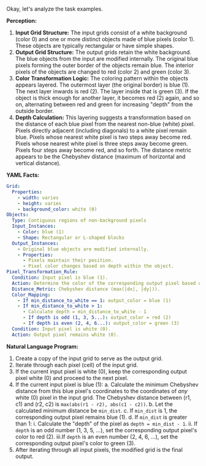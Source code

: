 Okay, let's analyze the task examples.

**Perception:**

1.  **Input Grid Structure:** The input grids consist of a white background (color 0) and one or more distinct objects made of blue pixels (color 1). These objects are typically rectangular or have simple shapes.
2.  **Output Grid Structure:** The output grids retain the white background. The blue objects from the input are modified internally. The original blue pixels forming the outer border of the objects remain blue. The interior pixels of the objects are changed to red (color 2) and green (color 3).
3.  **Color Transformation Logic:** The coloring pattern within the objects appears layered. The outermost layer (the original border) is blue (1). The next layer inwards is red (2). The layer inside that is green (3). If the object is thick enough for another layer, it becomes red (2) again, and so on, alternating between red and green for increasing "depth" from the outside border.
4.  **Depth Calculation:** This layering suggests a transformation based on the distance of each blue pixel from the nearest non-blue (white) pixel. Pixels directly adjacent (including diagonals) to a white pixel remain blue. Pixels whose nearest white pixel is two steps away become red. Pixels whose nearest white pixel is three steps away become green. Pixels four steps away become red, and so forth. The distance metric appears to be the Chebyshev distance (maximum of horizontal and vertical distance).

**YAML Facts:**


```yaml
Grid:
  Properties:
    - width: varies
    - height: varies
    - background_color: white (0)
Objects:
  Type: Contiguous regions of non-background pixels
  Input_Instances:
    - Color: blue (1)
    - Shape: Rectangular or L-shaped blocks
  Output_Instances:
    - Original blue objects are modified internally.
    - Properties:
      - Pixels maintain their position.
      - Pixel color changes based on depth within the object.
Pixel_Transformation_Rule:
  Condition: Input pixel is blue (1).
  Action: Determine the color of the corresponding output pixel based on its distance to the nearest white (0) pixel in the input grid.
  Distance_Metric: Chebyshev distance (max(|dx|, |dy|)).
  Color_Mapping:
    - If min_distance_to_white == 1: output_color = blue (1)
    - If min_distance_to_white > 1:
      - Calculate depth = min_distance_to_white - 1
      - If depth is odd (1, 3, 5...): output_color = red (2)
      - If depth is even (2, 4, 6...): output_color = green (3)
  Condition: Input pixel is white (0).
  Action: Output pixel remains white (0).
```


**Natural Language Program:**

1.  Create a copy of the input grid to serve as the output grid.
2.  Iterate through each pixel (cell) of the input grid.
3.  If the current input pixel is white (0), keep the corresponding output pixel white (0) and proceed to the next pixel.
4.  If the current input pixel is blue (1):
    a.  Calculate the minimum Chebyshev distance from this blue pixel's coordinates to the coordinates of *any* white (0) pixel in the input grid. The Chebyshev distance between (r1, c1) and (r2, c2) is `max(abs(r1 - r2), abs(c1 - c2))`.
    b.  Let the calculated minimum distance be `min_dist`.
    c.  If `min_dist` is 1, the corresponding output pixel remains blue (1).
    d.  If `min_dist` is greater than 1:
        i.  Calculate the "depth" of the pixel as `depth = min_dist - 1`.
        ii. If `depth` is an odd number (1, 3, 5, ...), set the corresponding output pixel's color to red (2).
        iii.If `depth` is an even number (2, 4, 6, ...), set the corresponding output pixel's color to green (3).
5.  After iterating through all input pixels, the modified grid is the final output.